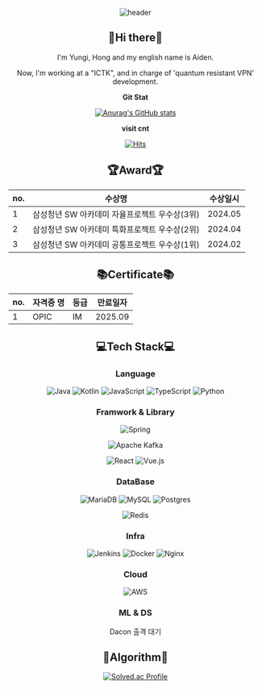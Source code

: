 <div align='center'>
  
  ![header](https://capsule-render.vercel.app/api?type=soft&color=auto&height=300&section=header&text=YgHong%20(Aiden)&fontSize=90)

  ## 👋Hi there👋
  I'm Yungi, Hong and my english name is Aiden.
  
  Now, I'm working at a "ICTK", and in charge of 'quantum resistant VPN' development.
  
  **Git Stat**
  
  [![Anurag's GitHub stats](https://github-readme-stats.vercel.app/api?username=Yg-Hong)](https://github.com/anuraghazra/github-readme-stats)
  
  **visit cnt** 
  
  [![Hits](https://hits.seeyoufarm.com/api/count/incr/badge.svg?url=https%3A%2F%2Fgithub.com%2FYg-Hong&count_bg=%231727B0&title_bg=%23888783&icon=git.svg&icon_color=%23E7E7E7&title=hits%F0%9F%94%A5&edge_flat=false)](https://hits.seeyoufarm.com)
    
  ## 🏆Award🏆
  |no.|수상명|수상일시|
  |------|---|---|
  |1|삼성청년 SW 아카데미 자율프로젝트 우수상(3위)|2024.05|
  |2|삼성청년 SW 아카데미 특화프로젝트 우수상(2위)|2024.04|
  |3|삼성청년 SW 아카데미 공통프로젝트 우수상(1위)|2024.02|

  ## 📚Certificate📚
  |no.|자격증 명|등급|만료일자|
  |------|---|---|---|
  |1|OPIC|IM|2025.09|

  ## 💻Tech Stack💻

  ### Language
  ![Java](https://img.shields.io/badge/java-%23ED8B00.svg?style=for-the-badge&logo=openjdk&logoColor=white)
  ![Kotlin](https://img.shields.io/badge/kotlin-%237F52FF.svg?style=for-the-badge&logo=kotlin&logoColor=white)
  ![JavaScript](https://img.shields.io/badge/javascript-%23323330.svg?style=for-the-badge&logo=javascript&logoColor=%23F7DF1E)
  ![TypeScript](https://img.shields.io/badge/typescript-%23007ACC.svg?style=for-the-badge&logo=typescript&logoColor=white)
  ![Python](https://img.shields.io/badge/python-3670A0?style=for-the-badge&logo=python&logoColor=ffdd54)

  ### Framwork & Library
  ![Spring](https://img.shields.io/badge/spring-%236DB33F.svg?style=for-the-badge&logo=spring&logoColor=white)

  ![Apache Kafka](https://img.shields.io/badge/Apache%20Kafka-000?style=for-the-badge&logo=apachekafka)

  ![React](https://img.shields.io/badge/react-%2320232a.svg?style=for-the-badge&logo=react&logoColor=%2361DAFB)
  ![Vue.js](https://img.shields.io/badge/vuejs-%2335495e.svg?style=for-the-badge&logo=vuedotjs&logoColor=%234FC08D)
  
  ### DataBase
  ![MariaDB](https://img.shields.io/badge/MariaDB-003545?style=for-the-badge&logo=mariadb&logoColor=white)
  ![MySQL](https://img.shields.io/badge/mysql-4479A1.svg?style=for-the-badge&logo=mysql&logoColor=white)
  ![Postgres](https://img.shields.io/badge/postgres-%23316192.svg?style=for-the-badge&logo=postgresql&logoColor=white)

  ![Redis](https://img.shields.io/badge/redis-%23DD0031.svg?style=for-the-badge&logo=redis&logoColor=white)

  ### Infra
  ![Jenkins](https://img.shields.io/badge/jenkins-%232C5263.svg?style=for-the-badge&logo=jenkins&logoColor=white)
  ![Docker](https://img.shields.io/badge/docker-%230db7ed.svg?style=for-the-badge&logo=docker&logoColor=white)
  ![Nginx](https://img.shields.io/badge/nginx-%23009639.svg?style=for-the-badge&logo=nginx&logoColor=white)

  ### Cloud
  ![AWS](https://img.shields.io/badge/AWS-%23FF9900.svg?style=for-the-badge&logo=amazon-aws&logoColor=white)

  ### ML & DS
  Dacon 출격 대기
  
  ## 📏Algorithm📏

  [![Solved.ac Profile](http://mazassumnida.wtf/api/v2/generate_badge?boj=ryan0077v)](https://solved.ac/ryan0077v/)



 
</div>
